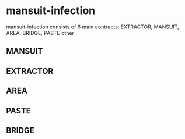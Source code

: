 # mansuit-infection
mansuit-infection consists of 6 main contracts: EXTRACTOR, MANSUIT, AREA, BRIDGE, PASTE
other

## MANSUIT


## EXTRACTOR


## AREA


## PASTE


## BRIDGE
